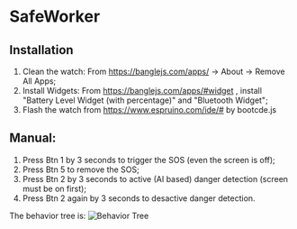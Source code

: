 # SafeWorker
## Installation
1) Clean the watch: From https://banglejs.com/apps/ -> About -> Remove All Apps;
2) Install Widgets: From https://banglejs.com/apps/#widget , install "Battery Level Widget (with percentage)" and "Bluetooth Widget";
3) Flash the watch from https://www.espruino.com/ide/# by bootcde.js

## Manual:
1) Press Btn 1 by 3 seconds to trigger the SOS (even the screen is off);
2) Press Btn 5 to remove the SOS;
3) Press Btn 2 by 3 seconds to active (AI based) danger detection (screen must be on first);
4) Press Btn 2 again by 3 seconds to desactive danger detection.

The behavior tree is: 
![Behavior Tree]("Banglejs_Safeworker.jpg")
